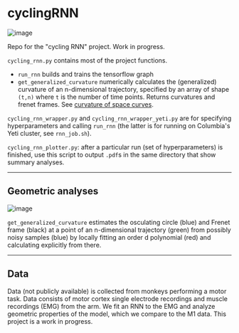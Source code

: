 # cyclingRNN

![image](https://cloud.githubusercontent.com/assets/7425776/22088969/eda6d7fe-ddb5-11e6-8327-cd6e9d5dfc7d.png)

Repo for the "cycling RNN" project. Work in progress.

`cycling_rnn.py` contains most of the project functions.
  - `run_rnn` builds and trains the tensorflow graph
  - `get_generalized_curvature` numerically calculates the (generalized) curvature of an n-dimensional trajectory, specified by an array of shape `(t,n)` where `t` is the number of time points. Returns curvatures and frenet frames. See [curvature of space curves](https://en.wikipedia.org/wiki/Curvature#Curvature_of_space_curves).

`cycling_rnn_wrapper.py` and `cycling_rnn_wrapper_yeti.py` are for specifying hyperparameters and calling `run_rnn` (the latter is for running on Columbia's Yeti cluster, see `rnn_job.sh`).

`cycling_rnn_plotter.py`: after a particular run (set of hyperparameters) is finished, use this script to output `.pdf`s in the same directory that show summary analyses.

-----------

## Geometric analyses

![image](https://cloud.githubusercontent.com/assets/7425776/22089543/d24447ae-ddb9-11e6-8368-d17a19085779.png)

`get_generalized_curvature` estimates the osculating circle (blue) and Frenet frame (black) at a point of an n-dimensional trajectory (green) from possibly noisy samples (blue) by locally fitting an order d polynomial (red) and calculating explicitly from there.

-----------

## Data

Data (not publicly available) is collected from monkeys performing a motor task. Data consists of motor cortex single electrode recordings and muscle recordings (EMG) from the arm. We fit an RNN to the EMG and analyze geometric properties of the model, which we compare to the M1 data. This project is a work in progress.
